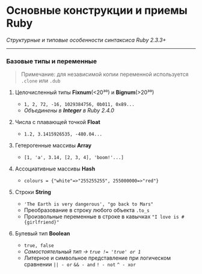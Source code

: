 # Основные конструкции и приемы Ruby
*Структурные и типовые особенности синтаксиса Ruby 2.3.3+*
___

### Базовые типы и переменные
>Примечание: для независимой копии переменной используется `.clone` или `.dub`


1. Целочисленный типы **Fixnum**(<20³⁰) и **Bignum**(>20³⁰)
   * `1, 2, 72, -16, 1029384756, 0b011, 0x89...`
   * *Объединены в **Integer** в Ruby 2.4.0*

2. Числа с плавающей точкой **Float**
   * `1.2, 3.1415926535, -480.04...`

3. Гетерогенные массивы **Array**
   * `[1, 'a', 3.14, [2, 3, 4], 'boom!'...]`
4. Ассоциативные массивы **Hash**
   * `colours = {"white"=>"255255255", 255000000=>"red"}`

5. Строки **String**
   * `'The Earth is very dangerous', "go back to Mars"`
   * Преобразование в строку любого объекта `.to_s`
   * Произвольные переменные в строке в кавычках `"I love is #{girlfriend}"`

6. Булевый тип **Boolean**
   * `true, false`
   * *Самостоятельный тип -> `true != 'true' or 1`*
   * Литерное и символьное представление при логическом сравнении `|| - or` `&& - and` `! - not` `^ - xor` 